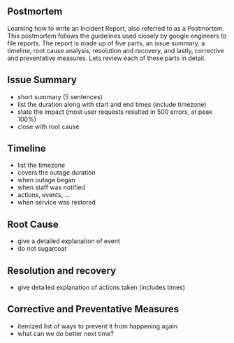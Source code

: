 Postmortem
---------------------------------------------------------------------------
Learning how to write an Incident Report, also referred to as a Postmortem. This postmortem follows the guidelines used closely by google engineers to file reports. The report is made up of five parts, an issue summary, a timeline, root cause analysis, resolution and recovery, and lastly, corrective and preventative measures. Lets review each of these parts in detail.

Issue Summary
-------------
* short summary (5 sentences)
* list the duration along with start and end times (include timezone)
* state the impact (most user requests resulted in 500 errors, at peak 100%)
* close with root cause

Timeline
-------------
* list the timezone
* covers the outage duration
* when outage began
* when staff was notified
* actions, events, …
* when service was restored

Root Cause
-------------
* give a detailed explanation of event
* do not sugarcoat

Resolution and recovery
-----------------------
* give detailed explanation of actions taken (includes times)

Corrective and Preventative Measures
------------------------------------
* itemized list of ways to prevent it from happening again
* what can we do better next time?
